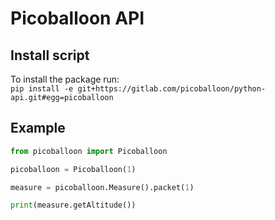 # Picoballoon API


## Install script
To install the package run:<br>
`pip install -e git+https://gitlab.com/picoballoon/python-api.git#egg=picoballoon`


## Example
```python
from picoballoon import Picoballoon

picoballoon = Picoballoon(1)

measure = picoballoon.Measure().packet(1)

print(measure.getAltitude())
```